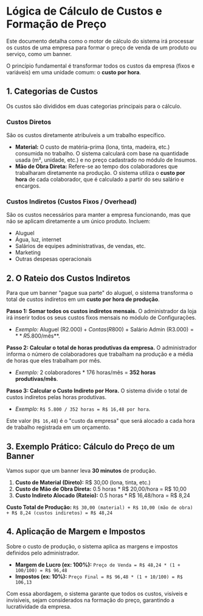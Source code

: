 # Lógica de Cálculo de Custos e Formação de Preço

Este documento detalha como o motor de cálculo do sistema irá processar os custos de uma empresa para formar o preço de venda de um produto ou serviço, como um banner.

O princípio fundamental é transformar todos os custos da empresa (fixos e variáveis) em uma unidade comum: o **custo por hora**.

## 1. Categorias de Custos

Os custos são divididos em duas categorias principais para o cálculo.

### Custos Diretos
São os custos diretamente atribuíveis a um trabalho específico.
- **Material:** O custo de matéria-prima (lona, tinta, madeira, etc.) consumida no trabalho. O sistema calculará com base na quantidade usada (m², unidade, etc.) e no preço cadastrado no módulo de Insumos.
- **Mão de Obra Direta:** Refere-se ao tempo dos colaboradores que trabalharam diretamente na produção. O sistema utiliza o **custo por hora** de cada colaborador, que é calculado a partir do seu salário e encargos.

### Custos Indiretos (Custos Fixos / Overhead)
São os custos necessários para manter a empresa funcionando, mas que não se aplicam diretamente a um único produto. Incluem:
- Aluguel
- Água, luz, internet
- Salários de equipes administrativas, de vendas, etc.
- Marketing
- Outras despesas operacionais

## 2. O Rateio dos Custos Indiretos

Para que um banner "pague sua parte" do aluguel, o sistema transforma o total de custos indiretos em um **custo por hora de produção**.

**Passo 1: Somar todos os custos indiretos mensais.**
O administrador da loja irá inserir todos os seus custos fixos mensais no módulo de Configurações.
- *Exemplo:* Aluguel (R$2.000) + Contas (R$800) + Salário Admin (R$3.000) = **R$5.800/mês**.

**Passo 2: Calcular o total de horas produtivas da empresa.**
O administrador informa o número de colaboradores que trabalham na produção e a média de horas que eles trabalham por mês.
- *Exemplo:* 2 colaboradores * 176 horas/mês = **352 horas produtivas/mês**.

**Passo 3: Calcular o Custo Indireto por Hora.**
O sistema divide o total de custos indiretos pelas horas produtivas.
- *Exemplo:* `R$ 5.800 / 352 horas = R$ 16,48 por hora`.

Este valor (`R$ 16,48`) é o "custo da empresa" que será alocado a cada hora de trabalho registrada em um orçamento.

## 3. Exemplo Prático: Cálculo do Preço de um Banner

Vamos supor que um banner leva **30 minutos** de produção.

1.  **Custo de Material (Direto):** R$ 30,00 (lona, tinta, etc.)
2.  **Custo de Mão de Obra Direta:** 0.5 horas * R$ 20,00/hora = R$ 10,00
3.  **Custo Indireto Alocado (Rateio):** 0.5 horas * R$ 16,48/hora = R$ 8,24

**Custo Total de Produção:**
`R$ 30,00 (material) + R$ 10,00 (mão de obra) + R$ 8,24 (custos indiretos) = R$ 48,24`

## 4. Aplicação de Margem e Impostos

Sobre o custo de produção, o sistema aplica as margens e impostos definidos pelo administrador.

- **Margem de Lucro (ex: 100%):**
  `Preço de Venda = R$ 48,24 * (1 + 100/100) = R$ 96,48`
- **Impostos (ex: 10%):**
  `Preço Final = R$ 96,48 * (1 + 10/100) = R$ 106,13`

Com essa abordagem, o sistema garante que todos os custos, visíveis e invisíveis, sejam considerados na formação do preço, garantindo a lucratividade da empresa. 